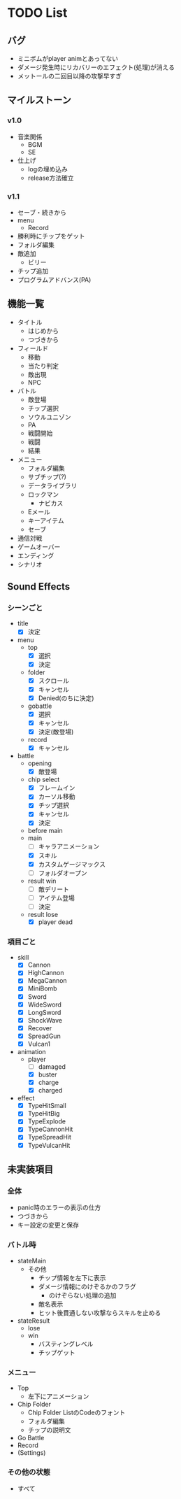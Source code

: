 # TODO List

## バグ

- ミニボムがplayer animとあってない
- ダメージ発生時にリカバリーのエフェクト(処理)が消える
- メットールの二回目以降の攻撃早すぎ

## マイルストーン

### v1.0

- 音楽関係
  - BGM
  - SE
- 仕上げ
  - logの埋め込み
  - release方法確立

### v1.1

- セーブ・続きから
- menu
  - Record
- 勝利時にチップをゲット
- フォルダ編集
- 敵追加
  - ビリー
- チップ追加
- プログラムアドバンス(PA)

## 機能一覧

- タイトル
  - はじめから
  - つづきから
- フィールド
  - 移動
  - 当たり判定
  - 敵出現
  - NPC
- バトル
  - 敵登場
  - チップ選択
  - ソウルユニゾン
  - PA
  - 戦闘開始
  - 戦闘
  - 結果
- メニュー
  - フォルダ編集
  - サブチップ(?)
  - データライブラリ
  - ロックマン
    - ナビカス
  - Eメール
  - キーアイテム
  - セーブ
- 通信対戦
- ゲームオーバー
- エンディング
- シナリオ

## Sound Effects

### シーンごと

- title
  - [x] 決定
- menu
  - top
    - [x] 選択
    - [x] 決定
  - folder
    - [x] スクロール
    - [x] キャンセル
    - [x] Denied(のちに決定)
  - gobattle
    - [x] 選択
    - [x] キャンセル
    - [x] 決定(敵登場)
  - record
    - [x] キャンセル
- battle
  - opening
    - [x] 敵登場
  - chip select
    - [x] フレームイン
    - [x] カーソル移動
    - [x] チップ選択
    - [x] キャンセル
    - [x] 決定
  - before main
  - main
    - [ ] キャラアニメーション
    - [x] スキル
    - [x] カスタムゲージマックス
    - [ ] フォルダオープン
  - result win
    - [ ] 敵デリート
    - [ ] アイテム登場
    - [ ] 決定
  - result lose
    - [x] player dead

### 項目ごと

- skill
  - [x] Cannon
  - [x] HighCannon
  - [x] MegaCannon
  - [x] MiniBomb
  - [x] Sword
  - [x] WideSword
  - [x] LongSword
  - [x] ShockWave
  - [x] Recover
  - [x] SpreadGun
  - [x] Vulcan1
- animation
  - player
    - [ ] damaged
    - [x] buster
    - [x] charge
    - [x] charged
- effect
  - [x] TypeHitSmall
  - [x] TypeHitBig
  - [x] TypeExplode
  - [x] TypeCannonHit
  - [x] TypeSpreadHit
  - [x] TypeVulcanHit

## 未実装項目

### 全体

- panic時のエラーの表示の仕方
- つづきから
- キー設定の変更と保存

### バトル時

- stateMain
  - その他
    - チップ情報を左下に表示
    - ダメージ情報にのけぞるかのフラグ
      - のけぞらない処理の追加
    - 敵名表示
    - ヒット後貫通しない攻撃ならスキルを止める
- stateResult
  - lose
  - win
    - バスティングレベル
    - チップゲット

### メニュー

- Top
  - 左下にアニメーション
- Chip Folder
  - Chip Folder ListのCodeのフォント
  - フォルダ編集
  - チップの説明文
- Go Battle
- Record
- (Settings)

### その他の状態

- すべて
